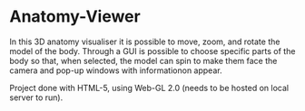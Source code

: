 # Anatomy-Viewer

In this 3D anatomy visualiser it is possible to move, zoom, and rotate the model of the body. Through a GUI is possible to choose specific parts of the body so that, when selected, the model can spin to make them face the camera and pop-up windows with informationon appear.

Project done with HTML-5, using Web-GL 2.0 (needs to be hosted on local server to run). 
